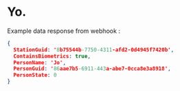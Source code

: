 # Yo.

Example data response from webhook :

```json
{ 
  StationGuid: '8b75544b-7750-4311-afd2-0d4945f7420b',
  ContainsBiometrics: true,
  PersonName: 'Jo',
  PersonGuid: '86aae7b5-6911-443a-abe7-0cca8e3a8918',
  PersonState: 0
}
```
